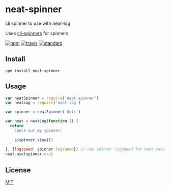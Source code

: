 # neat-spinner

cli spinner to use with neat-log

Uses [cli-spinners](https://github.com/sindresorhus/cli-spinners) for spinners

[![npm][npm-image]][npm-url]
[![travis][travis-image]][travis-url]
[![standard][standard-image]][standard-url]

[npm-image]: https://img.shields.io/npm/v/neat-spinner.svg?style=flat-square
[npm-url]: https://www.npmjs.com/package/neat-spinner
[travis-image]: https://img.shields.io/travis/joehand/neat-spinner.svg?style=flat-square
[travis-url]: https://travis-ci.org/joehand/neat-spinner
[standard-image]: https://img.shields.io/badge/code%20style-standard-brightgreen.svg?style=flat-square
[standard-url]: http://npm.im/standard

## Install

```
npm install neat-spinner
```

## Usage

```js
var neatSpinner = require('neat-spinner')
var neatLog = require('neat-log')

var spinner = neatSpinner('dots')

var neat = neatLog(function () {
  return `
    Check out my spinner: 
    
    ${spinner.view()}
  `
}, {logspeed: spinner.logspeed}) // use spinner logspeed for best results
neat.use(spinner.use)
```

## License

[MIT](LICENSE.md)
